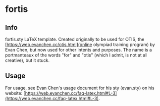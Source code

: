 # fortis
## Info
fortis.sty LaTeX template.  Created originally to be used for OTIS, the [https://web.evanchen.cc/otis.html](online olympiad training program) by Evan Chen, but now used for other intents and purposes.  The name is a portmanteaux of the words "for" and "otis" (which I admit, is not at all creative), but it stuck.

## Usage
For usage, see Evan Chen's usage document for his sty (evan.sty) on his website: [https://web.evanchen.cc/faq-latex.html#L-3](https://web.evanchen.cc/faq-latex.html#L-3).
